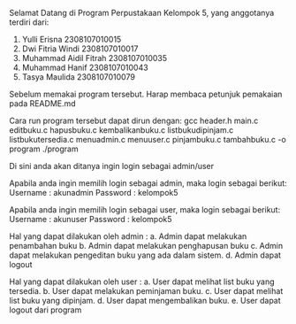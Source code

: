 Selamat Datang di Program Perpustakaan Kelompok 5, yang anggotanya terdiri dari:
1. Yulli Erisna 2308107010015
2. Dwi Fitria Windi 2308107010017
3. Muhammad Aidil Fitrah 2308107010035
4. Muhammad Hanif 2308107010043
5. Tasya Maulida 2308107010079
   
Sebelum memakai program tersebut. Harap membaca petunjuk pemakaian pada README.md

Cara run program tersebut dapat dirun dengan:
gcc header.h main.c editbuku.c hapusbuku.c kembalikanbuku.c listbukudipinjam.c listbukutersedia.c menuadmin.c menuuser.c pinjambuku.c tambahbuku.c -o program
./program

Di sini anda akan ditanya ingin login sebagai admin/user

Apabila anda ingin memilih login sebagai admin, maka login sebagai berikut:
Username : akunadmin
Password : kelompok5

Apabila anda ingin memilih login sebagai user, maka login sebagai berikut:
Username : akunuser
Password : kelompok5

Hal yang dapat dilakukan oleh admin :
a. Admin dapat melakukan penambahan buku 
b. Admin dapat melakukan penghapusan buku
c. Admin dapat melakukan pengeditan buku yang ada dalam sistem.
d. Admin dapat logout

Hal yang dapat dilakukan oleh user :
a. User dapat melihat list buku yang tersedia.
b. User dapat melakukan peminjaman buku.
c. User dapat melihat list buku yang dipinjam.
d. User dapat mengembalikan buku.
e. User dapat logout dari program
